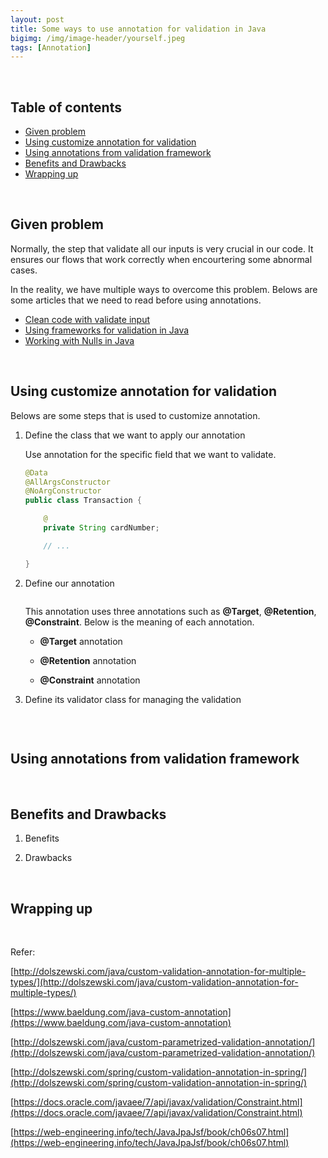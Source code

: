 ```yaml
---
layout: post
title: Some ways to use annotation for validation in Java
bigimg: /img/image-header/yourself.jpeg
tags: [Annotation]
---
```




<br>

## Table of contents
- [Given problem](#given-problem)
- [Using customize annotation for validation](#using-customize-annotation-for-validation)
- [Using annotations from validation framework](#using-annotations-from-validation-framework)
- [Benefits and Drawbacks](#benefits-and-drawbacks)
- [Wrapping up](#wrapping-up)


<br>

## Given problem

Normally, the step that validate all our inputs is very crucial in our code. It ensures our flows that work correctly when encourtering some abnormal cases.

In the reality, we have multiple ways to overcome this problem. Belows are some articles that we need to read before using annotations.

- [Clean code with validate input](https://ducmanhphan.github.io/2019-12-22-Clean-code-with-validate-input/)
- [Using frameworks for validation in Java](https://ducmanhphan.github.io/2019-12-24-Using-frameworks-for-validation-in-Java/)
- [Working with Nulls in Java](https://ducmanhphan.github.io/2020-02-01-Working-with-Nulls-in-Java/)


<br>

## Using customize annotation for validation

Belows are some steps that is used to customize annotation.

1. Define the class that we want to apply our annotation

    Use annotation for the specific field that we want to validate.

    ```java
    @Data
    @AllArgsConstructor
    @NoArgConstructor
    public class Transaction {

        @
        private String cardNumber;

        // ...

    }

    ```

2. Define our annotation

    ```java

    ```

    This annotation uses three annotations such as **@Target**, **@Retention**, **@Constraint**. Below is the meaning of each annotation.
    - **@Target** annotation

    - **@Retention** annotation
    
    - **@Constraint** annotation

3. Define its validator class for managing the validation

    ```java

    ```


<br>

## Using annotations from validation framework






<br>

## Benefits and Drawbacks

1. Benefits



2. Drawbacks




<br>

## Wrapping up




<br>

Refer:

[http://dolszewski.com/java/custom-validation-annotation-for-multiple-types/](http://dolszewski.com/java/custom-validation-annotation-for-multiple-types/)

[https://www.baeldung.com/java-custom-annotation](https://www.baeldung.com/java-custom-annotation)

[http://dolszewski.com/java/custom-parametrized-validation-annotation/](http://dolszewski.com/java/custom-parametrized-validation-annotation/)

[http://dolszewski.com/spring/custom-validation-annotation-in-spring/](http://dolszewski.com/spring/custom-validation-annotation-in-spring/)

[https://docs.oracle.com/javaee/7/api/javax/validation/Constraint.html](https://docs.oracle.com/javaee/7/api/javax/validation/Constraint.html)

[https://web-engineering.info/tech/JavaJpaJsf/book/ch06s07.html](https://web-engineering.info/tech/JavaJpaJsf/book/ch06s07.html)